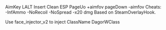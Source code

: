 ## 
AimKey LALT
Insert Clean ESP
PageUo +aimfov
pageDown -aimfov
Cheats:
-InfAmmo
-NoRecoil
-NoSpread
-x20 dmg 
Based on SteamOverlayHook.

Use face_injector_v2
to inject
ClassName DagorWClass 
